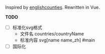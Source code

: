 Inspired by [englishcounties](https://github.com/davidgilbertson/englishcounties).
Rewritten in Vue.

**TODO**
- [ ] 标准化svg格式
	- 文件名 countries/countryName
	- 标准内容 svg[name name_zh] #main
- [ ] 国际化